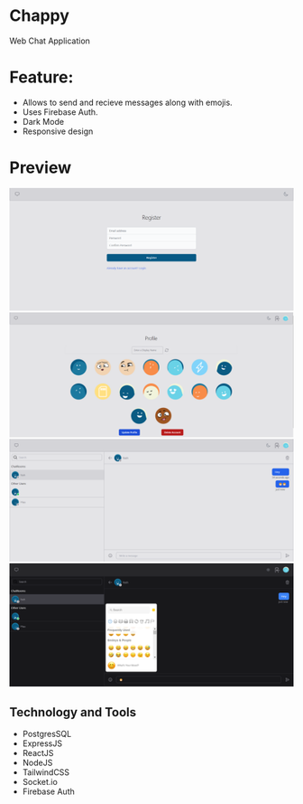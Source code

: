 # Chappy
Web Chat Application

# Feature:
- Allows to send and recieve messages along with emojis.
- Uses Firebase Auth.
- Dark Mode
- Responsive design

# Preview
![Register](./ss/1.png)
![Profile](./ss/2.png)
![Chat](./ss/4.png)
![Chat-Dark](./ss/3.png)

## Technology and Tools
- PostgresSQL
- ExpressJS
- ReactJS
- NodeJS
- TailwindCSS
- Socket.io
- Firebase Auth
